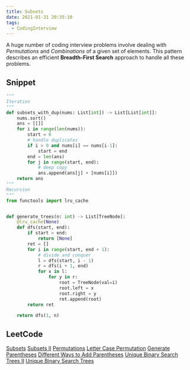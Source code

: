 ```yaml
---
title: Subsets
date: 2021-01-31 20:35:10
tags:
  - CodingInterview
---
```

A huge number of coding interview problems involve dealing with _Permutations_ and _Combinations_ of a given set of elements. This pattern describes an efficient **Breadth-First Search** approach to handle all these problems.

## Snippet
```python
"""
Iteration
"""
def subsets_with_dup(nums: List[int]) -> List[List[int]]:
    nums.sort()
    ans = [[]]
    for i in range(len(nums)):
        start = 0
        # handle duplicates
        if i > 0 and nums[i] == nums[i-1]:
            start = end
        end = len(ans)
        for j in range(start, end):
            # deep copy
            ans.append(ans[j] + [nums[i]])
    return ans
"""
Recursion
"""
from functools import lru_cache


def generate_trees(n: int) -> List[TreeNode]:
    @lru_cache(None)
    def dfs(start, end):
        if start > end:
            return [None]
        ret = []
        for i in range(start, end + 1):
            # divide and conquer
            l = dfs(start, i - 1)
            r = dfs(i + 1, end)
            for x in l:
                for y in r:
                    root = TreeNode(val=i)
                    root.left = x
                    root.right = y
                    ret.append(root)
        return ret
    
    return dfs(1, n)
```

## LeetCode
[Subsets](https://leetcode.com/problems/subsets/)
[Subsets II](https://leetcode.com/problems/subsets-ii/)
[Permutations](https://leetcode.com/problems/permutations/)
[Letter Case Permutation](https://leetcode.com/problems/letter-case-permutation/)
[Generate Parentheses](https://leetcode.com/problems/generate-parentheses/)
[Different Ways to Add Parentheses](https://leetcode.com/problems/different-ways-to-add-parentheses/)
[Unique Binary Search Trees II](https://leetcode.com/problems/unique-binary-search-trees-ii/)
[Unique Binary Search Trees](https://leetcode.com/problems/unique-binary-search-trees/)

